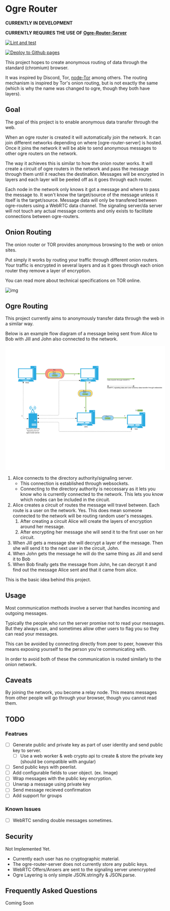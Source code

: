 # Ogre Router

**CURRENTLY IN DEVELOPMENT**

**CURRENTLY REQUIRES THE USE OF [Ogre-Router-Server](https://github.com/NthMetal/ogre-router-server)**

[![Lint and test](https://github.com/NthMetal/ogre-router/actions/workflows/lint-and-test.yml/badge.svg)](https://github.com/NthMetal/ogre-router/actions/workflows/lint-and-test.yml)

[![Deploy to Github pages](https://github.com/NthMetal/ogre-router/actions/workflows/deploy-gh-pages.yml/badge.svg)](https://github.com/NthMetal/ogre-router/actions/workflows/deploy-gh-pages.yml)

This project hopes to create anonymous routing of data through the standard (chromium) browser.

It was inspired by Discord, Tor, [node-Tor](https://github.com/Ayms/node-Tor) among others. The routing mechanism is inspired by Tor's onion routing, but is not exactly the same (which is why the name was changed to ogre, though they both have layers).

## Goal

The goal of this project is to enable anonymous data transfer through the web.

When an ogre router is created it will automatically join the network. It can join different networks depending on where [ogre-router-server] is hosted. Once it joins the network it will be able to send anonymous messages to other ogre routers on the network.

The way it achieves this is similar to how the onion router works. It will create a circuit of ogre routers in the network and pass the message through them until it reaches the destination. Messages will be encrypted in layers and each layer will be peeled off as it goes through each router.

Each node in the network only knows it got a message and where to pass the message to. It won't know the target/source of the message unless it itself is the target/source. Message data will only be transfered between ogre-routers using a WebRTC data channel. The signaling server/da server will not touch any actual message contents and only exists to facilitate connections between ogre-routers.

## Onion Routing

The onion router or TOR provides anonymous browsing to the web or onion sites.

Put simply it works by routing your traffic through different onion routers. Your traffic is encrypted in several layers and as it goes through each onion router they remove a layer of encryption.

You can read more about technical specifications on TOR online.

![img](https://miro.medium.com/max/624/0*sDsZtvU8BDbeJ06J)

## Ogre Routing

This project currently aims to anonymously transfer data through the web in a similar way.

Below is an example flow diagram of a message being sent from Alice to Bob with Jill and John also connected to the network.

![img](assets/ogre-flowchart.png)

1. Alice connects to the directory authority/signaling server.
   - This connection is established through websockets.
   - Connecting to the directory authority is neccessary as it lets you know who is currently connected to the network. This lets you know which nodes can be included in the circuit.
2. Alice creates a circuit of routes the message will travel between. Each route is a user on the network. Yes. This does mean someone connected to the network will be routing random user's messages.
   1. After creating a circuit Alice will create the layers of encryption around her message.
   2. After encrypting her message she will send it to the first user on her circuit.
3. When Jill gets a message she will decrypt a layer of the message. Then she will send it to the next user in the circuit, John.
4. When John gets the message he will do the same thing as Jill and send it to Bob
5. When Bob finally gets the message from John, he can decrypt it and find out the message Alice sent and that it came from alice.

This is the basic idea behind this project.

## Usage

Most communication methods involve a server that handles incoming and outgoing messages. 

Typically the people who run the server promise not to read your messages. But they always can, and sometimes allow other users to flag you so they can read your messages.

This can be avoided by connecting directly from peer to peer, however this means exposing yourself to the person you're communicating with.

In order to avoid both of these the communication is routed similarly to the onion network.

## Caveats

By joining the network, you become a relay node. This means messages from other people will go through your browser, though you cannot read them.

## TODO

### Featrues
- [ ] Generate public and private key as part of user identity and send public key to server.
  - [ ] Use a web worker & web crypto api to create & store the private key (should be compatible with angular)
- [ ] Send public keys with peerlist.
- [ ] Add configurable fields to user object. (ex. Image)
- [ ] Wrap messages with the public key encryption.
- [ ] Unwrap a message using private key
- [ ] Send message recieved confirmation
- [ ] Add support for groups

### Known Issues
- [ ] WebRTC sending double messages sometimes.

## Security

Not Implemented Yet.

- Currently each user has no cryptographic material. 
- The ogre-router-server does not currently store any public keys.
- WebRTC Offers/Ansers are sent to the signaling server unencrypted
- Ogre Layering is only simple JSON.stringify & JSON.parse.

## Frequently Asked Questions

Coming Soon